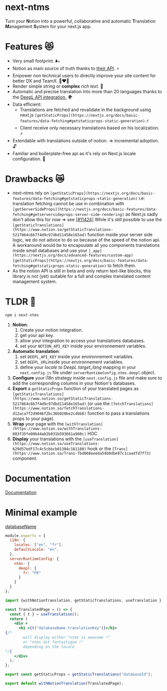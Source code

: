 # next-ntms

Turn your **N**otion into a powerful, collaborative and automatic **T**ranslation **M**anagement **S**ystem for your next.js app. 

# Features 😻

- Very small footprint. 🌬️
- Notion as main source of truth thanks to [their API](https://developers.notion.com/). ⭐
- Empower non technical users to directly improve your site content for better DX and TeamX. 👩‍❤️‍👩
- Render simple string or **complex** *rich text.* 📝
- Automatic and precise translation into more than 20 languages thanks to the [DeepL API integration.](https://www.notion.so/Using-DEEPL-2986d11a1cc24193bef3dcbbafb568b2) 🌍
- Data efficient:
    - Translations are fetched and revalidate in the background using next.js `[getStaticProps](https://nextjs.org/docs/basic-features/data-fetching#getstaticprops-static-generation)`.⚡
    - Client receive only necessary translations based on his localization. ⚡
- Extendable with translations outside of notion. ⇒ incremental adoption. 🔓
- Familiar and boilerplate-free api as it's rely on Next.js locale configuration. 💫

# Drawbacks 😿

- next-ntms rely on `[getStaticProps](https://nextjs.org/docs/basic-features/data-fetching#getstaticprops-static-generation)` i.e: translation fetching cannot be use in combination with `[getServerSideProps](https://nextjs.org/docs/basic-features/data-fetching#getserversideprops-server-side-rendering)` as Next.js sadly don't allow this for now ⇒ see [[#11424](https://github.com/vercel/next.js/discussions/11424)]
While it's still possible to use the `[getStaticTranslations](https://www.notion.so/getStaticTranslations-5217864c6b7f4d9c97dbd11458e165ad)` function inside your server side logic, we do not advice to do so because of the speed of the notion api.
A workaround would be to encapsulate all you components translations inside small databases and use your `[_app](https://nextjs.org/docs/advanced-features/custom-app)` `[getStaticProps](https://nextjs.org/docs/basic-features/data-fetching#getstaticprops-static-generation)` to fetch them.
- As the notion API is still in beta and only return text-like blocks, this library is not (yet) suitable for a full and complex translated content management system.

# TLDR 💨

```bash
npm i next-ntms
```

1. **Notion**: 
    1. Create your notion integration.
    2. get your api key.
    3. allow your integration to access your translations databases.
    4. set your `NOTION_API_KEY` inside your environnement variables.
2. **Automatic translation**:  
    1. set `DEEPL_API_KEY` inside your environnement variables.
    2. set `DEEPL_URL`inside your environnement variables.
    3. define your *locale to DeepL target_lang* mapping in your `next.config.js` file under `serverRuntimeConfig.ntms.deepl` object.
3. **Configure** your i18n strategy inside `next.config.js`  file and make sure to add the corresponding columns in your Notion's databases.
4. **Export** a `getStaticProps` function of your translated pages as `[getStaticTranslations](https://www.notion.so/getStaticTranslations-5217864c6b7f4d9c97dbd11458e165ad)` (or use the `[fetchTranslations](https://www.notion.so/fetchTranslations-d12aca7f2d9046f2bc36b020be2c4bb8)` function to pass a translations props to your page).
5. **Wrap** your page with the `[withTranslation](https://www.notion.so/withTranslations-083f35fe00b44ab2b031b593661a960c)` HOC
6. **Display** your translations with the `[useTranslation](https://www.notion.so/useTranslations-629d57edf17c4c5cbbcb01384c181180)` hook or the `[Trans](https://www.notion.so/Trans-fbd068eeeda54b0dbe97c1caadfd7f73)` component.

# Documentation

[Documentation](https://www.notion.so/0baf5439772b47769f23f6852de19893)

# Minimal example

[databaseName](https://www.notion.so/d3a13eef64ae4f0585fdb476d165bd6b)

```jsx
module.exports = {
  i18n: {
    locales: ["en", "fr"],
    defaultLocale: "en",
  },
  serverRuntimeConfig: {
    ntms: {
      deepl: {
        fr: "FR"
      }
    }
  }
};
```

```jsx
import {withNotionTranslation, getStaticTranslations, useTranslation } from "next-ntms";

const TranslatedPage = () => {
  const { t } = useTranslation();
  return (
    <div >
      <h1 >{t("databaseName.translationKey")}</h1>
{/*
		will display either "ntms is awesome !" 
		or "ntms est fantastique !" 
		depending on the locale 
*/}
    </div>
  );
};

export const getStaticProps = getStaticTranslations("databaseId");

export default withNotionTranslation(TranslatedPage);
```